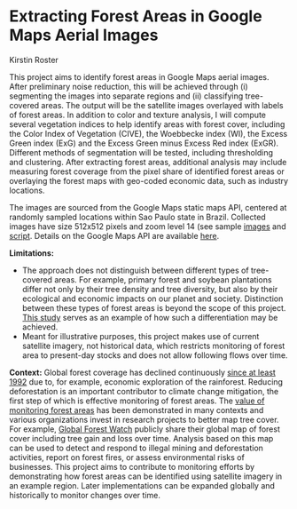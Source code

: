 
# Extracting Forest Areas in Google Maps Aerial Images
Kirstin Roster


This project aims to identify forest areas in Google Maps aerial images. After preliminary noise reduction, this will be achieved through (i) segmenting the images into separate regions and (ii) classifying tree-covered areas. The output will be the satellite images overlayed with labels of forest areas. In addition to color and texture analysis, I will compute several vegetation indices to help identify areas with forest cover, including the Color Index of Vegetation (CIVE), the Woebbecke index (WI), the Excess Green index (ExG) and the Excess Green minus Excess Red index (ExGR). Different methods of segmentation will be tested, including thresholding and clustering. After extracting forest areas, additional analysis may include measuring forest coverage from the pixel share of identified forest areas or overlaying the forest maps with geo-coded economic data, such as industry locations.

The images are sourced from the Google Maps static maps API, centered at randomly sampled locations within Sao Paulo state in Brazil. Collected images have size 512x512 pixels and zoom level 14 (see sample [images](https://github.com/KRoster/ImageProcessingProject/tree/master/Sample%20images) and [script](https://github.com/KRoster/ImageProcessingProject/blob/master/image%20collection.py).  Details on the Google Maps API are available [here](https://developers.google.com/maps/documentation/maps-static/intro).


**Limitations:**
* The approach does not distinguish between different types of tree-covered areas. For example, primary forest and soybean plantations differ not only by their tree density and tree diversity, but also by their ecological and economic impacts on our planet and society. Distinction between these types of forest areas is beyond the scope of this project. [This study](https://www.nature.com/articles/nature14967) serves as an example of how such a differentiation may be achieved.
* Meant for illustrative purposes, this project makes use of current satellite imagery, not historical data, which restricts monitoring of forest area to present-day stocks and does not allow following flows over time.  


**Context:**
Global forest coverage has declined continuously [since at least 1992](https://data.worldbank.org/indicator/ag.lnd.frst.zs) due to, for example, economic exploration of the rainforest. Reducing deforestation is an important contributor to climate change mitigation, the first step of which is effective monitoring of forest areas. The [value of monitoring forest areas](https://globalforestatlas.yale.edu/conservation/forest-monitoring) has been demonstrated in many contexts and various organizations invest in research projects to better map tree cover. For example, [Global Forest Watch](https://www.globalforestwatch.org/map) publicly share their global map of forest cover including tree gain and loss over time. Analysis based on this map can be used to detect and respond to illegal mining and deforestation activities, report on forest fires, or assess environmental risks of businesses.
This project aims to contribute to monitoring efforts by demonstrating how forest areas can be identified using satellite imagery in an example region. Later implementations can be expanded globally and historically to monitor changes over time. 
